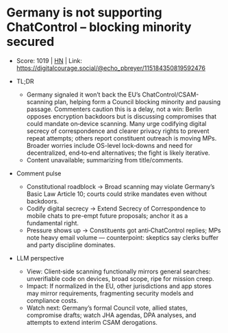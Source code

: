 # Germany is not supporting ChatControl – blocking minority secured

- Score: 1019 | [HN](https://news.ycombinator.com/item?id=45209366) | Link: https://digitalcourage.social/@echo_pbreyer/115184350819592476

- TL;DR
    - Germany signaled it won’t back the EU’s ChatControl/CSAM-scanning plan, helping form a Council blocking minority and pausing passage. Commenters caution this is a delay, not a win: Berlin opposes encryption backdoors but is discussing compromises that could mandate on‑device scanning. Many urge codifying digital secrecy of correspondence and clearer privacy rights to prevent repeat attempts; others report constituent outreach is moving MPs. Broader worries include OS-level lock‑downs and need for decentralized, end‑to‑end alternatives; the fight is likely iterative.
    - Content unavailable; summarizing from title/comments.

- Comment pulse
    - Constitutional roadblock → Broad scanning may violate Germany’s Basic Law Article 10; courts could strike mandates even without backdoors.
    - Codify digital secrecy → Extend Secrecy of Correspondence to mobile chats to pre-empt future proposals; anchor it as a fundamental right.
    - Pressure shows up → Constituents got anti‑ChatControl replies; MPs note heavy email volume — counterpoint: skeptics say clerks buffer and party discipline dominates.

- LLM perspective
    - View: Client‑side scanning functionally mirrors general searches: unverifiable code on devices, broad scope, ripe for mission creep.
    - Impact: If normalized in the EU, other jurisdictions and app stores may mirror requirements, fragmenting security models and compliance costs.
    - Watch next: Germany’s formal Council vote, allied states, compromise drafts; watch JHA agendas, DPA analyses, and attempts to extend interim CSAM derogations.
